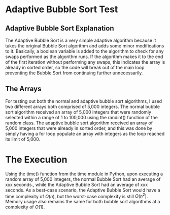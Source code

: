 # Adaptive Bubble Sort Test  
## Adaptive Bubble Sort Explanation  
The Adaptive Bubble Sort is a very simple adaptive algorithm because it takes the original Bubble Sort algorithm and adds some minor modifications to it. Basically, a boolean variable is added to the algorithm to check for any swaps performed as the algorithm runs. If the algorithm makes it to the end of the first iteration without performing any swaps, this indicates the array is already in sorted order, so the code will break out of the main loop preventing the Bubble Sort from continuing further unnecessarily.  
## The Arrays  
For testing out both the normal and adaptive bubble sort algorithms, I used two different arrays both comprised of 5,000 integers. The normal bubble sort algorithm received an array of 5,000 integers that were randomly selected within a range of 1 to 100,000 using the randint() function of the random class. The adaptive bubble sort algorithm received an array of 5,000 integers that were already in sorted order, and this was done by simply having a for loop populate an array with integers as the loop reached its limit of 5,000.  

# The Execution  
Using the time() function from the time module in Python, upon executing a random array of 5,000 integers, the normal Bubble Sort had an average of xxx seconds., while the Adaptive Bubble Sort had an average of xxx seconds. As a best-case scenario, the Adaptive Bubble Sort would have a time complexity of $O(n)$, but the worst-case complexity is still $O(n^2)$. Memory usage also remains the same for both bubble sort algorithms at a complexity of $O(1)$.
